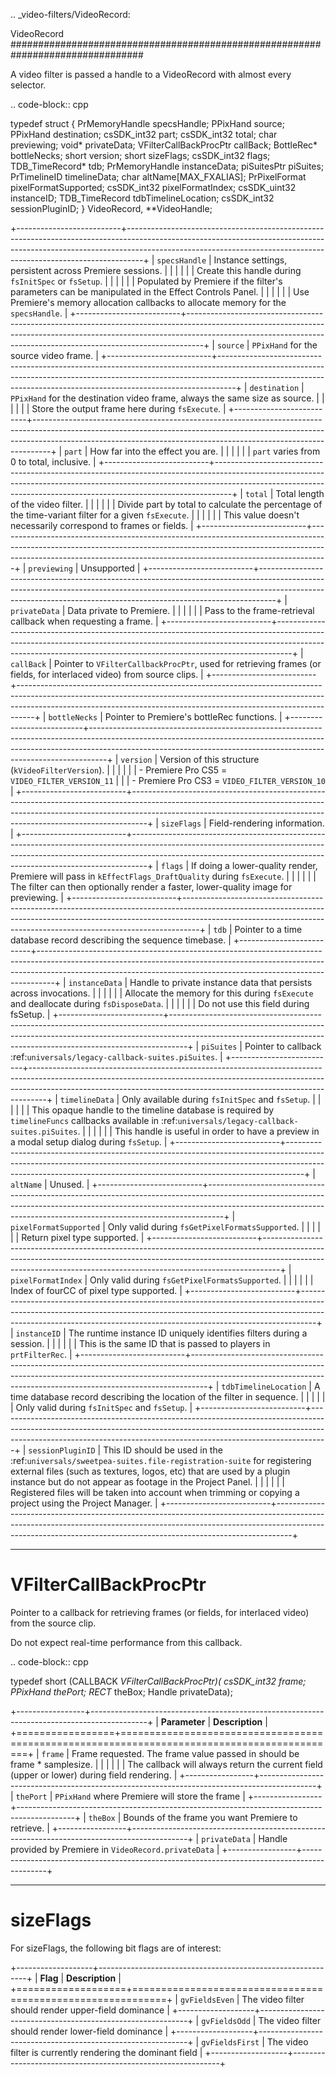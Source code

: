 .. _video-filters/VideoRecord:

VideoRecord
################################################################################

A video filter is passed a handle to a VideoRecord with almost every selector.

.. code-block:: cpp

  typedef struct {
    PrMemoryHandle          specsHandle;
    PPixHand                source;
    PPixHand                destination;
    csSDK_int32             part;
    csSDK_int32             total;
    char                    previewing;
    void*                   privateData;
    VFilterCallBackProcPtr  callBack;
    BottleRec*              bottleNecks;
    short                   version;
    short                   sizeFlags;
    csSDK_int32             flags;
    TDB_TimeRecord*         tdb;
    PrMemoryHandle          instanceData;
    piSuitesPtr             piSuites;
    PrTimelineID            timelineData;
    char                    altName[MAX_FXALIAS];
    PrPixelFormat           pixelFormatSupported;
    csSDK_int32             pixelFormatIndex;
    csSDK_uint32            instanceID;
    TDB_TimeRecord          tdbTimelineLocation;
    csSDK_int32             sessionPluginID;
  } VideoRecord, **VideoHandle;

+--------------------------+----------------------------------------------------------------------------------------------------------------------------------------------------------------------------------------------------------------------------------------------+
| ``specsHandle``          | Instance settings, persistent across Premiere sessions.                                                                                                                                                                                      |
|                          |                                                                                                                                                                                                                                              |
|                          | Create this handle during ``fsInitSpec`` or ``fsSetup``.                                                                                                                                                                                     |
|                          |                                                                                                                                                                                                                                              |
|                          | Populated by Premiere if the filter's parameters can be manipulated in the Effect Controls Panel.                                                                                                                                            |
|                          |                                                                                                                                                                                                                                              |
|                          | Use Premiere's memory allocation callbacks to allocate memory for the ``specsHandle``.                                                                                                                                                       |
+--------------------------+----------------------------------------------------------------------------------------------------------------------------------------------------------------------------------------------------------------------------------------------+
| ``source``               | ``PPixHand`` for the source video frame.                                                                                                                                                                                                     |
+--------------------------+----------------------------------------------------------------------------------------------------------------------------------------------------------------------------------------------------------------------------------------------+
| ``destination``          | ``PPixHand`` for the destination video frame, always the same size as source.                                                                                                                                                                |
|                          |                                                                                                                                                                                                                                              |
|                          | Store the output frame here during ``fsExecute``.                                                                                                                                                                                            |
+--------------------------+----------------------------------------------------------------------------------------------------------------------------------------------------------------------------------------------------------------------------------------------+
| ``part``                 | How far into the effect you are.                                                                                                                                                                                                             |
|                          |                                                                                                                                                                                                                                              |
|                          | ``part`` varies from 0 to total, inclusive.                                                                                                                                                                                                  |
+--------------------------+----------------------------------------------------------------------------------------------------------------------------------------------------------------------------------------------------------------------------------------------+
| ``total``                | Total length of the video filter.                                                                                                                                                                                                            |
|                          |                                                                                                                                                                                                                                              |
|                          | Divide part by total to calculate the percentage of the time-variant filter for a given ``fsExecute``.                                                                                                                                       |
|                          |                                                                                                                                                                                                                                              |
|                          | This value doesn't necessarily correspond to frames or fields.                                                                                                                                                                               |
+--------------------------+----------------------------------------------------------------------------------------------------------------------------------------------------------------------------------------------------------------------------------------------+
| ``previewing``           | Unsupported                                                                                                                                                                                                                                  |
+--------------------------+----------------------------------------------------------------------------------------------------------------------------------------------------------------------------------------------------------------------------------------------+
| ``privateData``          | Data private to Premiere.                                                                                                                                                                                                                    |
|                          |                                                                                                                                                                                                                                              |
|                          | Pass to the frame-retrieval callback when requesting a frame.                                                                                                                                                                                |
+--------------------------+----------------------------------------------------------------------------------------------------------------------------------------------------------------------------------------------------------------------------------------------+
| ``callBack``             | Pointer to ``VFilterCallbackProcPtr``, used for retrieving frames (or fields, for interlaced video) from source clips.                                                                                                                       |
+--------------------------+----------------------------------------------------------------------------------------------------------------------------------------------------------------------------------------------------------------------------------------------+
| ``bottleNecks``          | Pointer to Premiere's bottleRec functions.                                                                                                                                                                                                   |
+--------------------------+----------------------------------------------------------------------------------------------------------------------------------------------------------------------------------------------------------------------------------------------+
| ``version``              | Version of this structure (``kVideoFilterVersion``).                                                                                                                                                                                         |
|                          |                                                                                                                                                                                                                                              |
|                          | - Premiere Pro CS5 = ``VIDEO_FILTER_VERSION_11``                                                                                                                                                                                             |
|                          | - Premiere Pro CS3 = ``VIDEO_FILTER_VERSION_10``                                                                                                                                                                                             |
+--------------------------+----------------------------------------------------------------------------------------------------------------------------------------------------------------------------------------------------------------------------------------------+
| ``sizeFlags``            | Field-rendering information.                                                                                                                                                                                                                 |
+--------------------------+----------------------------------------------------------------------------------------------------------------------------------------------------------------------------------------------------------------------------------------------+
| ``flags``                | If doing a lower-quality render, Premiere will pass in ``kEffectFlags_DraftQuality`` during ``fsExecute``.                                                                                                                                   |
|                          |                                                                                                                                                                                                                                              |
|                          | The filter can then optionally render a faster, lower-quality image for previewing.                                                                                                                                                          |
+--------------------------+----------------------------------------------------------------------------------------------------------------------------------------------------------------------------------------------------------------------------------------------+
| ``tdb``                  | Pointer to a time database record describing the sequence timebase.                                                                                                                                                                          |
+--------------------------+----------------------------------------------------------------------------------------------------------------------------------------------------------------------------------------------------------------------------------------------+
| ``instanceData``         | Handle to private instance data that persists across invocations.                                                                                                                                                                            |
|                          |                                                                                                                                                                                                                                              |
|                          | Allocate the memory for this during ``fsExecute`` and deallocate during ``fsDisposeData``.                                                                                                                                                   |
|                          |                                                                                                                                                                                                                                              |
|                          | Do not use this field during fsSetup.                                                                                                                                                                                                        |
+--------------------------+----------------------------------------------------------------------------------------------------------------------------------------------------------------------------------------------------------------------------------------------+
| ``piSuites``             | Pointer to callback :ref:`universals/legacy-callback-suites.piSuites`.                                                                                                                                                                       |
+--------------------------+----------------------------------------------------------------------------------------------------------------------------------------------------------------------------------------------------------------------------------------------+
| ``timelineData``         | Only available during ``fsInitSpec`` and ``fsSetup``.                                                                                                                                                                                        |
|                          |                                                                                                                                                                                                                                              |
|                          | This opaque handle to the timeline database is required by ``timelineFuncs`` callbacks available in :ref:`universals/legacy-callback-suites.piSuites`.                                                                                       |
|                          |                                                                                                                                                                                                                                              |
|                          | This handle is useful in order to have a preview in a modal setup dialog during ``fsSetup``.                                                                                                                                                 |
+--------------------------+----------------------------------------------------------------------------------------------------------------------------------------------------------------------------------------------------------------------------------------------+
| ``altName``              | Unused.                                                                                                                                                                                                                                      |
+--------------------------+----------------------------------------------------------------------------------------------------------------------------------------------------------------------------------------------------------------------------------------------+
| ``pixelFormatSupported`` | Only valid during ``fsGetPixelFormatsSupported``.                                                                                                                                                                                            |
|                          |                                                                                                                                                                                                                                              |
|                          | Return pixel type supported.                                                                                                                                                                                                                 |
+--------------------------+----------------------------------------------------------------------------------------------------------------------------------------------------------------------------------------------------------------------------------------------+
| ``pixelFormatIndex``     | Only valid during ``fsGetPixelFormatsSupported``.                                                                                                                                                                                            |
|                          |                                                                                                                                                                                                                                              |
|                          | Index of fourCC of pixel type supported.                                                                                                                                                                                                     |
+--------------------------+----------------------------------------------------------------------------------------------------------------------------------------------------------------------------------------------------------------------------------------------+
| ``instanceID``           | The runtime instance ID uniquely identifies filters during a session.                                                                                                                                                                        |
|                          |                                                                                                                                                                                                                                              |
|                          | This is the same ID that is passed to players in ``prtFilterRec``.                                                                                                                                                                           |
+--------------------------+----------------------------------------------------------------------------------------------------------------------------------------------------------------------------------------------------------------------------------------------+
| ``tdbTimelineLocation``  | A time database record describing the location of the filter in sequence.                                                                                                                                                                    |
|                          |                                                                                                                                                                                                                                              |
|                          | Only valid during ``fsInitSpec`` and ``fsSetup``.                                                                                                                                                                                            |
+--------------------------+----------------------------------------------------------------------------------------------------------------------------------------------------------------------------------------------------------------------------------------------+
| ``sessionPluginID``      | This ID should be used in the :ref:`universals/sweetpea-suites.file-registration-suite` for registering external files (such as textures, logos, etc) that are used by a plugin instance but do not appear as footage in the Project Panel.  |
|                          |                                                                                                                                                                                                                                              |
|                          | Registered files will be taken into account when trimming or copying a project using the Project Manager.                                                                                                                                    |
+--------------------------+----------------------------------------------------------------------------------------------------------------------------------------------------------------------------------------------------------------------------------------------+

----

VFilterCallBackProcPtr
================================================================================

Pointer to a callback for retrieving frames (or fields, for interlaced video) from the source clip.

Do not expect real-time performance from this callback.

.. code-block:: cpp

  typedef short (CALLBACK *VFilterCallBackProcPtr)(
    csSDK_int32  frame;
    PPixHand     thePort;
    RECT*        theBox;
    Handle       privateData);

+-----------------+--------------------------------------------------------------------------------------------+
|  **Parameter**  |                                      **Description**                                       |
+=================+============================================================================================+
| ``frame``       | Frame requested. The frame value passed in should be frame * samplesize.                   |
|                 |                                                                                            |
|                 | The callback will always return the current field (upper or lower) during field rendering. |
+-----------------+--------------------------------------------------------------------------------------------+
| ``thePort``     | ``PPixHand`` where Premiere will store the frame                                           |
+-----------------+--------------------------------------------------------------------------------------------+
| ``theBox``      | Bounds of the frame you want Premiere to retrieve.                                         |
+-----------------+--------------------------------------------------------------------------------------------+
| ``privateData`` | Handle provided by Premiere in ``VideoRecord.privateData``                                 |
+-----------------+--------------------------------------------------------------------------------------------+

----

sizeFlags
================================================================================

For sizeFlags, the following bit flags are of interest:

+-------------------+------------------------------------------------------------+
|     **Flag**      |                      **Description**                       |
+===================+============================================================+
| ``gvFieldsEven``  | The video filter should render upper-field dominance       |
+-------------------+------------------------------------------------------------+
| ``gvFieldsOdd``   | The video filter should render lower-field dominance       |
+-------------------+------------------------------------------------------------+
| ``gvFieldsFirst`` | The video filter is currently rendering the dominant field |
+-------------------+------------------------------------------------------------+
